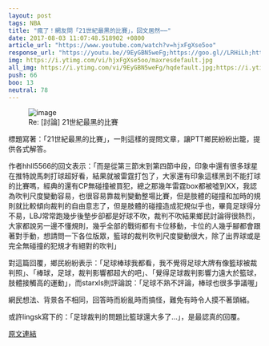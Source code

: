 ```yaml
---
layout: post
tags: NBA
title: "瘋了！網友問「21世紀最黑的比賽」，回文居然⋯⋯"
date: 2017-08-03 11:07:48.518902 +0800
article_url: "https://www.youtube.com/watch?v=hjxFgXse5oo"
response_url: "https://youtu.be//9EyGBN5weFg;https://goo.gl//LRHiLh;http://i.imgur.com//9NJSYv9.jpg;https://youtu.be//o5QlBHF6ib8"
img: https://i.ytimg.com/vi/hjxFgXse5oo/maxresdefault.jpg
all_img: https://i.ytimg.com/vi/9EyGBN5weFg/hqdefault.jpg;https://i.ytimg.com/vi/LnrM0RjvkUQ/maxresdefault.jpg;http://i.imgur.com//9NJSYv9.jpg;https://i.ytimg.com/vi/o5QlBHF6ib8/hqdefault.jpg
push: 66
boo: 13
neutral: 78
---
```


<figure>
<img src="https://i.ytimg.com/vi/hjxFgXse5oo/maxresdefault.jpg" alt="image">
<figcaption>
Re: [討論] 21世紀最黑的比賽
</figcaption>
</figure>



標題寫著：「21世紀最黑的比賽」，一則這樣的提問文章，讓PTT鄉民紛紛出籠，提供各式解答。

作者hhll5566的回文表示：「而是從第三節末到第四節中段，印象中還有很多球星在推特說馬刺打球超好看，結果就被雷霆打包了，大家還有印象這樣黑到不能打球的比賽嗎，經典的還有CP無碰撞被買犯，總之那幾年雷霆box都被噓到XX，我認為吹判尺度變動容易，也很容易靠裁判變動整場比賽，但是肢體的碰撞和加時的規則就比較傾向裁判的自由意志了，但是肢體的碰撞造成犯規似乎也，畢竟足球得分不易，LBJ常常跑幾步後墊步卻都是好球不吹，裁判不吹結果鄉民討論得很熱烈，大家都說另一邊不懂規則，幾乎全部的戰術都有卡位移動，卡位的人幾乎腳都會跟著對手動，想請問一下各位版眾，籃球的裁判吹判尺度變動很大，除了出界球或是完全無碰撞的犯規才有絕對的吹判」

對這篇回覆，鄉民紛紛表示：「足球棒球我都看，我不覺得足球大牌有像籃球被裁判照」、「棒球，足球，裁判影響都超大的吧」、「覺得足球裁判影響力遠大於籃球，肢體接觸高的運動」，而starxls則評論說：「足球不熟不評論，棒球也很多爭議喔」

網民想法、背景各不相同，回答時而紛亂時而搞怪，難免有時令人摸不著頭緒。

或許lingsk寫下的：「足球裁判的問題比籃球還大多了...」，是最認真的回覆。

<a href = "https://www.ptt.cc/bbs/NBA/M.1501340242.A.D4C.html">原文連結</a>

